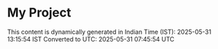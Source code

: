 # My Project

This content is dynamically generated in Indian Time (IST): 2025-05-31 13:15:54 IST
Converted to UTC: 2025-05-31 07:45:54 UTC

